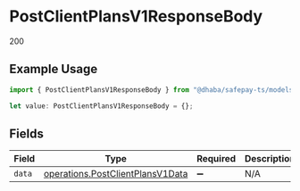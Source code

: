 # PostClientPlansV1ResponseBody

200

## Example Usage

```typescript
import { PostClientPlansV1ResponseBody } from "@dhaba/safepay-ts/models/operations";

let value: PostClientPlansV1ResponseBody = {};
```

## Fields

| Field                                                                                | Type                                                                                 | Required                                                                             | Description                                                                          |
| ------------------------------------------------------------------------------------ | ------------------------------------------------------------------------------------ | ------------------------------------------------------------------------------------ | ------------------------------------------------------------------------------------ |
| `data`                                                                               | [operations.PostClientPlansV1Data](../../models/operations/postclientplansv1data.md) | :heavy_minus_sign:                                                                   | N/A                                                                                  |